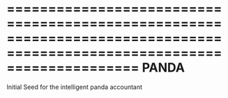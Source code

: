 ========================================================================================================================
                                                  ********PANDA********
========================================================================================================================

Initial Seed for the intelligent panda accountant
